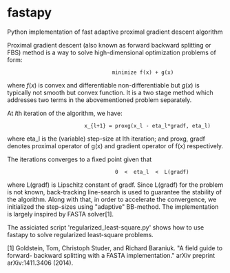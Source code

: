 # fastapy
Python implementation of fast adaptive proximal gradient descent algorithm

Proximal gradient descent (also known as forward backward splitting or FBS) 
method is a way to solve high-dimensional optimization problems of form: 

                                      minimize f(x) + g(x)

where $f(x)$ is convex and differentiable non-differentiable but $g(x)$ is 
typically not smooth but convex function. It is a two stage method which 
addresses two terms in the abovementioned problem separately.

At $l$th iteration of the algorithm, we have:

                             x_{l+1} = proxg(x_l - eta_l*gradf, eta_l)

where eta_l is the (variable) step-size at lth iteration; and proxg, 
gradf denotes proximal operator of g(x) and gradient operator of f(x) 
respectively.

The iterations converges to a fixed point given that 

                                       0  <  eta_l  <  L(gradf)

where L(gradf) is  Lipschitz constant of gradf. Since L(gradf) for the 
problem is not known, back-tracking line-search is used to guarantee the 
stability of the algorithm. Along with that, in order to accelerate the 
convergence, we initialized the step-sizes using "adaptive" BB-method. 
The implementation is largely inspired by FASTA solver[1].

The assiciated script 'regularized_least-square.py' shows how to use fastapy to solve 
regularized least-square problems.

[1] Goldstein, Tom, Christoph Studer, and Richard Baraniuk. "A field guide to forward-
backward splitting with a FASTA implementation." arXiv preprint arXiv:1411.3406 (2014).
